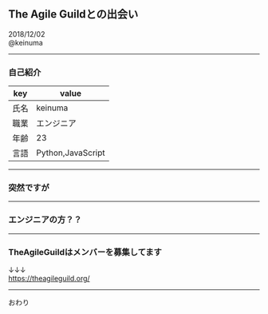 ## The Agile Guildとの出会い

2018/12/02  
@keinuma

---

### 自己紹介

| key | value |
| --- | --- |
| 氏名 | keinuma |
| 職業 | エンジニア |
| 年齢 | 23 |
| 言語 | Python,JavaScript |

---

### 突然ですが

---

### エンジニアの方？？

---

### TheAgileGuildはメンバーを募集してます
↓↓↓  
https://theagileguild.org/

---

おわり


